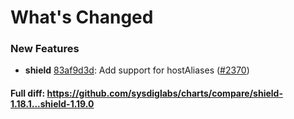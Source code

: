 # What's Changed

### New Features
- **shield** [83af9d3d](https://github.com/sysdiglabs/charts/commit/83af9d3db8bd6352c28efcbf5f44c69e32c8dc87): Add support for hostAliases ([#2370](https://github.com/sysdiglabs/charts/issues/2370))
#### Full diff: https://github.com/sysdiglabs/charts/compare/shield-1.18.1...shield-1.19.0
